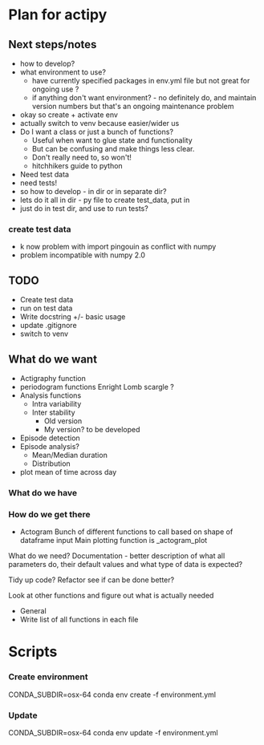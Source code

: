 # Plan for actipy

## Next steps/notes
- how to develop?
- what environment to use?
    - have currently specified packages in env.yml file but not great 
    for ongoing use ?    
    - if anything don't want environment? - no definitely do,
    and maintain version numbers but that's an ongoing maintenance problem
- okay so create + activate env 
- actually switch to venv because easier/wider us
- Do I want a class or just a bunch of functions?
    - Useful when want to glue state and functionality
    - But can be confusing and make things less clear.
    - Don't really need to, so won't! 
    - hitchhikers guide to python
- Need test data  
- need tests!
- so how to develop - in dir or in separate dir?
- lets do it all in dir - py file to create test_data, put in 
- just do in test dir, and use to run tests?  

### create test data 
- k now problem with import pingouin as conflict with numpy 
- problem incompatible with numpy 2.0

## TODO
- Create test data 
- run on test data 
- Write docstring +/- basic usage 
- update .gitignore 
- switch to venv 

## What do we want 

- Actigraphy function
- periodogram functions
    Enright
    Lomb scargle
    ?
- Analysis functions
    - Intra variability
    - Inter stability
        - Old version
        - My version? to be developed 
- Episode detection
- Episode analysis?
    - Mean/Median duration
    - Distribution
- plot mean of time across day


### What do we have
 



### How do we get there

- Actogram
Bunch of different functions to call based on shape of dataframe input
Main plotting function is _actogram_plot

What do we need?
Documentation - better description of what all parameters do, their 
default values and what type of data is expected?

Tidy up code? Refactor see if can be done better?

Look at other functions and figure out what is actually needed


- General
- Write list of all functions in each file


# Scripts 
### Create environment
CONDA_SUBDIR=osx-64 conda env create -f environment.yml

### Update 
CONDA_SUBDIR=osx-64 conda env update -f environment.yml
